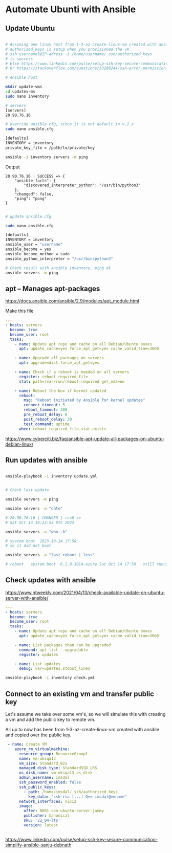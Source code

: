 # Automate Ubunti with Ansible

## Update Ubuntu

```bash

# Assuming one linux host from 1-3-az-create-linux-vm created with ansible
# authorized_keys is setup when you provisioned the vm
# ssh usernamel@IP-adress -i /home/username/.ssh/authorized_keys
# is success 
# Else https://www.linkedin.com/pulse/setup-ssh-key-secure-communication-simplify-ansible-sanju-debnath
# Or https://stackoverflow.com/questions/33280244/ssh-error-permission-denied-publickey-password-in-ansible

# Ansible host

mkdir update-vms
cd updatev-ms
sudo nano inventory

# servers
[servers]
20.90.76.16

# override ansible cfg, since it is not default in v.2.x
sudo nano ansible.cfg

[defaults]
INVENTORY = inventory
private_key_file = /path/to/private/key

ansible -i inventory servers -m ping

```
Output

```log
20.90.76.16 | SUCCESS => {
    "ansible_facts": {
        "discovered_interpreter_python": "/usr/bin/python3"
    },
    "changed": false,
    "ping": "pong"
}
```

```bash

# update ansible.cfg

sudo nano ansible.cfg

[defaults]
INVENTORY = inventory
ansible_user = "username"
ansible_become = yes
ansible_become_method = sudo
ansible_python_interpreter = "/usr/bin/python3"

# Check result with ansible inventory, ping ok
ansible servers -m ping

```
## apt – Manages apt-packages

https://docs.ansible.com/ansible/2.9/modules/apt_module.html

Make this file

```yml
---
- hosts: servers
  become: true
  become_user: root
  tasks:
    - name: Update apt repo and cache on all Debian/Ubuntu boxes
      apt: update_cache=yes force_apt_get=yes cache_valid_time=3600

    - name: Upgrade all packages on servers
      apt: upgrade=dist force_apt_get=yes

    - name: Check if a reboot is needed on all servers
      register: reboot_required_file
      stat: path=/var/run/reboot-required get_md5=no

    - name: Reboot the box if kernel updated
      reboot:
        msg: "Reboot initiated by Ansible for kernel updates"
        connect_timeout: 5
        reboot_timeout: 300
        pre_reboot_delay: 0
        post_reboot_delay: 30
        test_command: uptime
      when: reboot_required_file.stat.exists

```
https://www.cyberciti.biz/faq/ansible-apt-update-all-packages-on-ubuntu-debian-linux/

## Run updates with ansible

```bash

ansible-playbook -i inventory update.yml


# Check last update

ansible servers -m ping

ansible servers -a "date"

# 20.90.76.16 | CHANGED | rc=0 >>
# Sat Oct 14 19:22:53 UTC 2023

ansible servers -a "who -b"

# system boot  2023-10-14 17:58
# so it did not boot

ansible servers -a "last reboot | less"

# reboot   system boot  6.2.0-1014-azure Sat Oct 14 17:58   still running

```

## Check updates with ansible

https://www.ntweekly.com/2021/04/13/check-available-update-on-ubuntu-server-with-ansible/

```yml
---
- hosts: servers
  become: true
  become_user: root
  tasks:
    - name: Update apt repo and cache on all Debian/Ubuntu boxes
      apt: update_cache=yes force_apt_get=yes cache_valid_time=3600

    - name: List packages than can be upgraded
      command: apt list --upgradable
      register: updates

    - name: List updates
      debug: var=updates.stdout_lines

```
```bash
ansible-playbook -i inventory check.yml
```
## Connect to an existing vm and transfer public key

Let's assume we take over some vm's, so we will simulate this with creating a vm and add the public key to remote vm.

All up to now has been from 1-3-az-create-linux-vm created with ansible and copied over the public key.

```yaml
 - name: Create VM
    azure_rm_virtualmachine:
      resource_group: ResourceGroup1
      name: vm-uksqa13
      vm_size: Standard_B2s
      managed_disk_type: StandardSSD_LRS
      os_disk_name: vm-uksqa13_os_disk
      admin_username: imsdal
      ssh_password_enabled: false
      ssh_public_keys:
        - path: /home/imsdal/.ssh/authorized_keys
          key_data: "ssh-rsa [...] Q== imsdal@vmname"
      network_interfaces: nic12
      image:
        offer: 0001-com-ubuntu-server-jammy
        publisher: Canonical
        sku: '22_04-lts'
        version: latest
```

```bash
```

https://www.linkedin.com/pulse/setup-ssh-key-secure-communication-simplify-ansible-sanju-debnath

